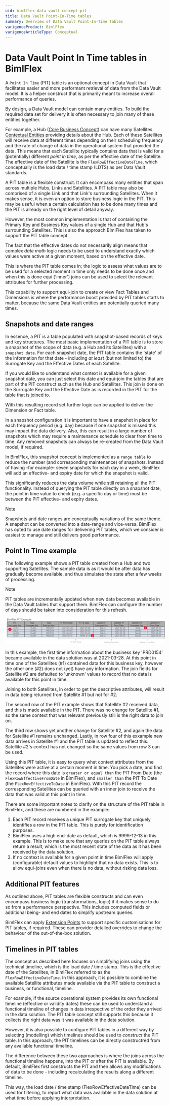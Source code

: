 ```yaml
---
uid: bimlflex-data-vault-concept-pit
title: Data Vault Point-In-Time tables
summary: Overview of Data Vault Point-In-Time tables
varigenceProduct: BimlFlex
varigenceArticleType: Conceptual
---
```

# Data Vault Point In Time tables in BimlFlex

A `Point In Time` (PIT) table is an optional concept in Data Vault that facilitates easier and more performant retrieval of data from the Data Vault model. It is a helper construct that is primarily meant to increase overall performance of queries.

By design, a Data Vault model can contain many entities. To build the required data set for delivery it is often necessary to join many of these entities together.

For example, a Hub ([Core Business Concept](xref:bimlflex-data-vault-concept-hub)) can have many Satellites [Contextual Entities](xref:bimlflex-data-vault-concept-satellite) providing details about the Hub. Each of these Satellites will receive data at different times depending on their scheduling frequency and the rate of change of data in the operational system that provided the data. This means that each Satellite typically contains data that is valid for a (potentially) different *point in time*, as per the effective date of the Satellite. The effective date of the Satellite is the `FlexRowEffectiveDateTime`, which conceptually is the load date / time stamp (LDTS) as per Data Vault standards.

A PIT table is a flexible construct. It can encompass many entities that span across multiple Hubs, Links and Satellites. A PIT table may also be comprised of a single Link and that Link's surrounding Satellites. When it makes sense, it is even an option to store business logic in the PIT. This may be useful when a certain calculation has to be done many times and the PIT is already on the right level of detail anyway.

However, the most common implementation is that of containing the Primary Key and Business Key values of a single Hub and that Hub's surrounding Satellites. This is also the approach BimlFlex has taken to support the PIT table concept.

The fact that the effective dates do not necessarily align means that complex *date math* logic needs to be used to understand exactly which values were active at a given moment, based on the effective date.

This is where the PIT table comes in; the logic to assess what values are to be used for a selected moment in time only needs to be done once and when this is done equi ('inner') joins can be used to select the relevant attributes for further processing.

This capability to support equi-join to create or view Fact Tables and Dimensions is where the performance boost provided by PIT tables starts to matter, because the same Data Vault entities are potentially queried many times.

## Snapshots and date ranges

In essence, a PIT is a table populated with snapshot-based records of keys and key structures. The most basic implementation of a PIT table is to store a snapshot of the scope of data (e.g. a Hub and its Satellites) with a `snapshot date`. For each snapshot date, the PIT table contains the 'state' of the information for that date - including *at least* (but not limited to) the Surrogate Key and the Effective Dates of each Satellite.

If you would like to understand what context is available for a given snapshot date, you can just select this date and equi-join the tables that are part of the PIT construct such as the Hub and Satellites. This join is done on the Surrogate Key and the Effective Date as is recorded in the PIT for the table that is joined to.

With this resulting record set further logic can be applied to deliver the Dimension or Fact table.

In a snapshot configuration it is important to have a snapshot in place for each frequency period (e.g. day) because if one snapshot is missed this may impact the data delivery. Also, this can result in a large number of snapshots which may require a maintenance schedule to clear from time to time. Any removed snapshots can always be re-created from the Data Vault model, if required.

In BimlFlex, this snapshot concept is implemented as a `range table` to reduce the number (and corresponding maintenance) of snapshots. Instead of having -for example- seven snapshots for each day in a week, BimlFlex will add an effective- and expiry date for which the snapshot is valid.

This significantly reduces the data volume while still retaining all the PIT functionality. Instead of querying the PIT table directly on a snapshot date, the point in time value to check (e.g. a specific day or time) must be between the PIT effective- and expiry dates.

> [!NOTE]
> Snapshots and date ranges are conceptually variations of the same theme. A snapshot can be converted into a date-range and vice-versa. BimlFlex has opted to use date ranges for delivering PIT tables, which we consider is easiest to manage and still delivers good performance.

## Point In Time example

The following example shows a PIT table created from a Hub and two supporting Satellites. The sample data is as it would be after data has gradually become available, and thus simulates the state after a few weeks of processing.

> [!NOTE]
> PIT tables are incrementally updated when new data becomes available in the Data Vault tables that support them. BimlFlex can configure the number of days should be taken into consideration for this refresh.

![Point In Time example](images/point-in-time-example.png "Point In Time example")

In this example, the first time information about the business key 'PRD0154' became available in the data solution was at 2021-03-28. At this point in time one of the Satellites (#1) contained data for this business key, however the other one (#2) does not (yet) have any information. The join fields for Satellite #2 are defaulted to 'unknown' values to record that no data is available for this point in time.

Joining to both Satellites, in order to get the descriptive attributes, will result in data being returned from Satellite #1 but not for #2.

The second row of the PIT example shows that Satellite #2 received data, and this is made available in the PIT. There was no change for Satellite #1, so the same context that was relevant previously still is the right data to join on.

The third row shows yet another change for Satellite #2, and again the data for Satellite #1 remains unchanged. Lastly, in row four of this exxample new data arrives in Satellite #1 and the PIT table is updated to reflect this. Satellite #2's context has not changed so the same values from row 3 can be used.

Using this PIT table, it is easy to query what context attributes from the Satellites were active at a certain moment in time. You pick a date, and find the record where this date is `greater or equal than` the PIT From Date (the `FlexRowEffectiveFromDate` in BimlFlex), and `smaller than` the PIT To Date (the `FlexRowEffectiveToDate` in BimlFlex). With this PIT record the corresponding Satellites can be queried with an inner join to receive the data that was valid at this point in time.

There are some important notes to clarify on the structure of the PIT table in BimlFlex, and these are numbered in the example:

1. Each PIT record receives a unique PIT surrogate key that uniquely identifies a row in the PIT table. This is purely for identification purposes.
2. BimlFlex uses a high end-date as default, which is 9999-12-13 in this example. This is to make sure that any queries on the PIT table always return a result, which is the most recent state of the data as it has been received by the data solution.
3. If no context is available for a given point in time BimlFlex will apply (configurable) default values to highlight that no data exists. This is to allow equi-joins even when there is no data, without risking data loss.

## Additional PIT features

As outlined above, PIT tables are flexible constructs and can even encompass business logic (transformations, logic) if it makes sense to do so from a performance perspective. This includes computed fields or additional being- and end dates to simplify upstream queries.

BimlFlex can apply [Extension Points](xref:bimlflex-concepts-extension-points) to support specific customisations for PIT tables, if required. These can provider detailed overrides to change the behaviour of the out-of-the-box solution.

## Timelines in PIT tables

The concept as described here focuses on simplifying joins using the technical timeline, which is the load date / time stamp. This is the effective date of the Satellites, in BimlFlex referred to as the `FlexRowEffectiveDateTime`. In this approach, it is possible to combine the available Satellite attributes made available via the PIT table to construct a business, or functional, timeline.

For example, if the source operational system provides its own functional timeline (effective or validity dates) these can be used to understand a functional timeline of changes in data irrespective of the order they arrived in the data solution. The PIT table concept still supports this because it collects the right data was it was available in the data solution.

However, it is also possible to configure PIT tables in a different way by selecting (modelling) which timelines should be used to *construct* the PIT table. In this approach, the PIT timelines can be directly constructred from any available functional timeline.

The difference between these two approaches is where the joins across the functional timeline happens, into the PIT or after the PIT is available. By default, BimlFlex first constructs the PIT and then allows any modifications of data to be done - including recalculating the results along a different timeline.

This way, the load date / time stamp (FlexRowEffectiveDateTime) can be used for filtering, to report what data was available in the data solution at what time before applying interpretation.
